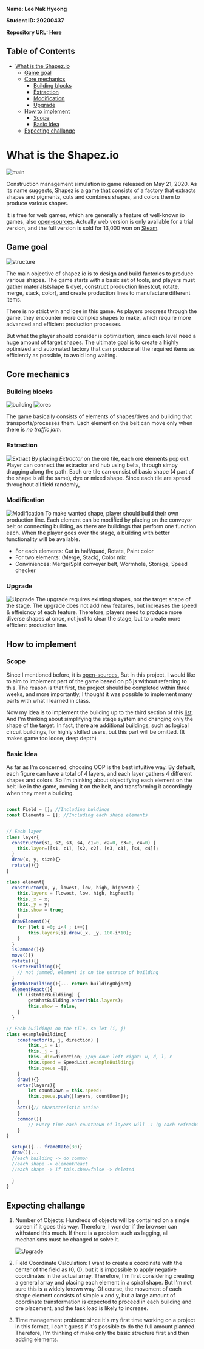 **Name: Lee Nak Hyeong** 

**Student ID: 20200437**

**Repository URL: [Here](https://github.com/NakJiTangTang/Shapez-mini)**

 
 
## Table of Contents

- [What is the Shapez.io](#what-is-the-shapezio)
  - [Game goal](#game-goal)
  - [Core mechanics](#core-mechanics)
    - [Building blocks](#building-blocks)
    - [Extraction](#extraction)
    - [Modification](#modification)
    - [Upgrade](#upgrade)
  - [How to implement](#how-to-implement)
    - [Scope](#scope)
    - [Basic Idea](#basic-idea)
  - [Expecting challange](#expecting-challange)



# What is the Shapez.io

![main](./sources/Main.png)

Construction management simulation io game released on May 21, 2020. As its name suggests, Shapez is a game that consists of a factory that extracts shapes and pigments, cuts and combines shapes, and colors them to produce various shapes.

It is free for web games, which are generally a feature of well-known io games, also [open-sources](https://github.com/tobspr-games/shapez.io). Actually web version is only available for a trial version, and the full version is sold for 13,000 won on [Steam](https://store.steampowered.com/app/1318690/shapez/).


## Game goal

![structure](./sources/game_structure.webp)

The main objective of shapez.io is to design and build factories to produce various shapes. The game starts with a basic set of tools, and players must gather materials(shape & dye), construct  production lines(cut, rotate, merge, stack, color), and create production lines to manufacture different items.

There is no strict win and lose in this game. As players progress through the game, they encounter more complex shapes to make, which require more advanced and efficient production processes. 

But what the player should consider is optimization, since each level need a huge amount of target shapes. The ultimate goal is to create a highly optimized and automated factory that can produce all the required items as efficiently as possible, to avoid long waiting.

## Core mechanics
### Building blocks

![building](http://git.prototyping.id/20200437/homework5/raw/branch/main/sources/elements-01.jpg)
![ores](http://git.prototyping.id/20200437/homework5/raw/branch/main/sources/elements-02.jpg)

The game basically consists of elements of shapes/dyes and building that transports/processes them. Each element on the belt can move only when there is _no traffic jam_.


### Extraction
![Extract](http://git.prototyping.id/20200437/homework5/raw/branch/main/sources/play-03.jpg)
By placing _Extractor_ on the ore tile, each ore elements pop out. Player can connect the extractor and hub using belts, through simpy dragging along the path. 
Each ore tile can consist of basic shape (4 part of the shape is all the same), dye or mixed shape. Since each tile are spread throughout all field randomly, 

### Modification
![Modification](http://git.prototyping.id/20200437/homework5/raw/branch/main/sources/play-04.jpg)
To make wanted shape, player should build their own production line. Each element can be modified by placing on the conveyor belt or connecting building, as there are buildings that perform one function each. When the player goes over the stage, a building with better functionality will be available.

- For each elements: Cut in half/quad, Rotate, Paint color
- For two elements: (Merge, Stack), Color mix
- Conviniences: Merge/Split conveyer belt, Wormhole, Storage, Speed checker
### Upgrade
![Upgrade](http://git.prototyping.id/20200437/homework5/raw/branch/main/sources/Upgrades.png)
The upgrade requires existing shapes, not the target shape of the stage. The upgrade does not add new features, but increases the speed & effieicncy of each feature. Therefore, players need to produce more diverse shapes at once, not just to clear the stage, but to create more efficient production line.

## How to implement

### Scope
Since I mentioned before, it is [open-sources.](https://github.com/tobspr-games/shapez.io) But in this project, I would like to aim to implement part of the game based on p5.js without referring to this. The reason is that first, the project should be completed within three weeks, and more importantly, I thought it was possible to implement many parts with what I learned in class.

Now my idea is to implement the building up to the third section of this [list](#building-blocks). And I'm thinking about simplifying the stage system and changing only the shape of the target.
In fact, there are additional buildings, such as logical circuit buildings, for highly skilled users, but this part will be omitted. (It makes game too loose, deep depth)

### Basic Idea

As far as I'm concerned, choosing OOP is the best intuitive way. By default, each figure can have a total of 4 layers, and each layer gathers 4 different shapes and colors. So I'm thinking about objectifying each element on the belt like in the game, moving it on the belt, and transforming it accordingly when they meet a building.

```Javascript

const Field = []; //Including buldings
const Elements = []; //Including each shape elements


// Each layer
class layer{
  constructor(s1, s2, s3, s4, c1=0, c2=0, c3=0, c4=0) {
    this.layer=[[s1, c1], [s2, c2], [s3, c3], [s4, c4]];
  }
  draw(x, y, size){}
  rotate(){}
}

class element{
  constructor(x, y, lowest, low, high, highest) {
    this.layers = [lowest, low, high, highest];
    this._x = x;
    this._y = y;
    this.show = true;
    }
  drawElement(){
    for (let i =0; i<4 ; i++){
        this.layers[i].draw(_x, _y, 100-i*10);
    }
  }
  isJammed(){}
  move(){}
  rotate(){}
  isEnterBuilding(){
    // not jammed, element is on the entrace of building
  }
  getWhatBuilding(){... return buildingObject}
  elementReact(){
    if (isEnterBuildiing) {
        getWhatBuilding.enter(this.layers);
        this.show = false;
    }
  }

// Each building: on the tile, so let (i, j)
class exampleBuilding{
    constructor(i, j, direction) {
        this._i = i;
        this._j = j;
        this._dir=direction; //up down left right: u, d, l, r
        this.speed = SpeedList.exampleBuilding;
        this.queue =[];
    }
    draw(){}
    enter(layers){
        let countDown = this.speed;
        this.queue.push([layers, countDown]);
    }
    act(){// characteristic action
    }
    common(){
        // Every time each countDown of layers will -1 (@ each refreshing). when =0, it will reacts
    }
}

  setup(){... frameRate(30)}
  draw(){... 
  //each building -> do common
  //each shape -> elementReact
  //each shape -> if this.show=false -> deleted
  
  }
}

```


## Expecting challange

1. Number of Objects: Hundreds of objects will be contained on a single screen if it goes this way. Therefore, I wonder if the browser can withstand this much. If there is a problem such as lagging, all mechanisms must be changed to solve it.
   
    ![Upgrade](http://git.prototyping.id/20200437/homework5/raw/branch/main/sources/Coordinate.png)

2. Field Coordinate Calculation: I want to create a coordinate with the center of the field as (0, 0), but it is impossible to apply negative coordinates in the actual array. Therefore, I'm first considering creating a general array and placing each element in a spiral shape. But I'm not sure this is a widely known way. Of course, the movement of each shape element consists of simple x and y, but a large amount of coordinate transformation is expected to proceed in each building and ore placement, and the task load is likely to increase.
3. Time management problem: since it's my first time working on a project in this format, I can't guess if it's possible to do the full amount planned. Therefore, I'm thinking of make only the basic structure first and then adding elements.